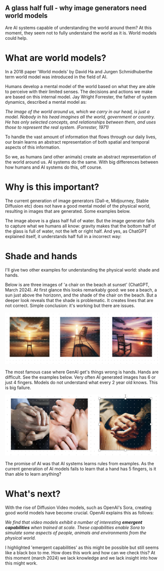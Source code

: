 ## A glass half full - why image generators need world models

Are AI systems capable of understanding the world around them? At this moment, they seem not to fully understand the world as it is. World models could help.

# What are world models?

In a 2018 paper 'World models' by David Ha and Jurgen Schmidhuberthe term world model was introduced in the field of AI.

Humans develop a mental model of the world based on
what they are able to perceive with their limited senses. The
decisions and actions we make are based on this internal
model. Jay Wright Forrester, the father of system dynamics,
described a mental model as:

*The image of the world around us, which we carry in our
head, is just a model. Nobody in his head imagines all
the world, government or country. He has only selected
concepts, and relationships between them, and uses those
to represent the real system. (Forrester, 1971)*

To handle the vast amount of information that flows through
our daily lives, our brain learns an abstract representation
of both spatial and temporal aspects of this information. 

So we, as humans (and other animals) create an abstract representation of the world around us. AI systems do the same. With big differences between how humans and AI systems do this, off course. 



# Why is this important? 

The current generation of image generators (Dall-e, Midjourney, Stable Diffusion etc) does not have a good mental model of the physical world, resulting in images that are generated. Some examples below.

The image above is a glass half full of water. But the image generator fails to capture what we humans all know: gravity makes that the bottom half of the glass is full of water, not the left or right half. And yes, as ChatGPT explained itself, it understands half full in a incorrect way:

# Shade and hands

I'll give two other examples for understanding the physical world: shade and hands. 

Below is are three images of 'a chair on the beach at sunset' (ChatGPT, March 2024). At first glance this looks remarkably good: we see a beach, a sun just above the horizonn, and the shade of the chair on the beach. But a deeper look reveals that the shade is problematic. It creates lines that are not correct. Simple conclusion: it's working but there are issues. 

![A chair on the beach at sunset](https://github.com/MichielBbal/michielbbal.github.io/blob/main/_posts/chair_at_beach.png)

The most famous case where GenAI get's things wrong is hands. Hands are difficult. See the examples below. Very often AI generated images has 6 or just 4 fingers. Models do not understand what every 2 year old knows. This is big failure.

![Hands with more than five fingers][def4]

The promise of AI was that AI systems learns rules from examples. As the current generation of AI models fails to learn that a hand has 5 fingers, is it than able to learn anything?

# What's next?
With the rise of Diffusion Video models, such as OpenAI's Sora, creating good world models have become crucial. OpenAI explains this as follows: 

*We find that video models exhibit a number of interesting **emergent capabilities** when trained at scale. These capabilities enable Sora to simulate some aspects of people, animals and environments from the physical world.*

I highlighted 'emergent capabilities' as this might be possible but still seems like a black box to me. How does this work and how can we check this? At this moment (march 2024) we lack knowledge and we lack insight into how this might work. 



#

[def]: world_model.png "World model"
[def2]: /chair_at_beach.png
[def3]: /hands.png
[def4]: ./_posts/hands.png